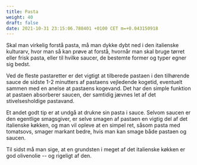```yaml
---
title: Pasta
weight: 40
draft: false
date: 2021-10-31 23:15:06.788401 +0100 CET m=+0.043150918
---
```



Skal man virkelig forstå pasta, må man dykke dybt ned i den italienske
kulturarv, hvor man så kan prøve at forstå, hvornår man skal bruge
tørret eller frisk pasta, eller til hvilke saucer, de bestemte former og
typer egner sig bedst.

Ved de fleste pastaretter er det vigtigt at tilberede pastaen i den
tilhørende sauce de sidste 1-2 minutters af pastaens vejledende kogetid,
eventuelt sammen med en anelse at pastaens kogevand. Det har den simple
funktion at pastaen absorberer saucen, der samtidig jævnes let af det
stivelsesholdige pastavand.

Et andet godt tip er at undgå at drukne sin pasta i sauce. Selvom saucen
er den egentlige smagsgiver, er selve smagen af pastaen en vigtig del af
det italienske køkken, og man vil opleve at en simpel ret, såsom pasta
med tomatsovs, smager markant bedre, hvis man kan smage både pastaen og
saucen.

Til sidst må man sige, at en grundsten i meget af det italienske køkken
er god olivenolie -- og rigeligt af den.

